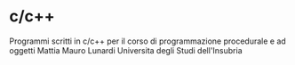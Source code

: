 # c/c++
 Programmi scritti in c/c++ per il corso di programmazione procedurale e ad oggetti
 Mattia Mauro Lunardi
 Universita degli Studi dell'Insubria
